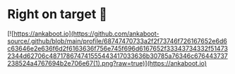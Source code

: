 # Right on target 🎯
[![https://ankaboot.io](https://github.com/ankaboot-source/.github/blob/main/profile/68747470733a2f2f73746f726167652e6d6c63646e2e636f6d2f6163636f756e745f696d6167652f33343734332f514732344d62706c487178674741555443417033636b30785a76346c676443737238524a4767694b2e706e67(1).png?raw=true)](https://ankaboot.io)
